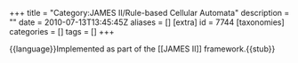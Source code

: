 +++
title = "Category:JAMES II/Rule-based Cellular Automata"
description = ""
date = 2010-07-13T13:45:45Z
aliases = []
[extra]
id = 7744
[taxonomies]
categories = []
tags = []
+++

{{language}}Implemented as part of the [[JAMES II]] framework.{{stub}}
